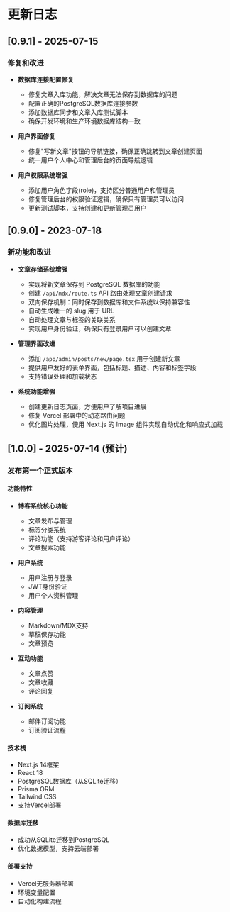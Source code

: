 # 更新日志

## [0.9.1] - 2025-07-15

### 修复和改进
- **数据库连接配置修复**
  - 修复文章入库功能，解决文章无法保存到数据库的问题
  - 配置正确的PostgreSQL数据库连接参数
  - 添加数据库同步和文章入库测试脚本
  - 确保开发环境和生产环境数据库结构一致

- **用户界面修复**
  - 修复"写新文章"按钮的导航链接，确保正确跳转到文章创建页面
  - 统一用户个人中心和管理后台的页面导航逻辑

- **用户权限系统增强**
  - 添加用户角色字段(role)，支持区分普通用户和管理员
  - 修复管理后台的权限验证逻辑，确保只有管理员可以访问
  - 更新测试脚本，支持创建和更新管理员用户

## [0.9.0] - 2023-07-18

### 新功能和改进
- **文章存储系统增强**
  - 实现将新文章保存到 PostgreSQL 数据库的功能
  - 创建 `/api/mdx/route.ts` API 路由处理文章创建请求
  - 双向保存机制：同时保存到数据库和文件系统以保持兼容性
  - 自动生成唯一的 slug 用于 URL
  - 自动处理文章与标签的关联关系
  - 实现用户身份验证，确保只有登录用户可以创建文章

- **管理界面改进**
  - 添加 `/app/admin/posts/new/page.tsx` 用于创建新文章
  - 提供用户友好的表单界面，包括标题、描述、内容和标签字段
  - 支持错误处理和加载状态

- **系统功能增强**
  - 创建更新日志页面，方便用户了解项目进展
  - 修复 Vercel 部署中的动态路由问题
  - 优化图片处理，使用 Next.js 的 Image 组件实现自动优化和响应式加载

## [1.0.0] - 2025-07-14 (预计)

### 发布第一个正式版本

#### 功能特性
- **博客系统核心功能**
  - 文章发布与管理
  - 标签分类系统
  - 评论功能（支持游客评论和用户评论）
  - 文章搜索功能

- **用户系统**
  - 用户注册与登录
  - JWT身份验证
  - 用户个人资料管理

- **内容管理**
  - Markdown/MDX支持
  - 草稿保存功能
  - 文章预览

- **互动功能**
  - 文章点赞
  - 文章收藏
  - 评论回复

- **订阅系统**
  - 邮件订阅功能
  - 订阅验证流程

#### 技术栈
- Next.js 14框架
- React 18
- PostgreSQL数据库（从SQLite迁移）
- Prisma ORM
- Tailwind CSS
- 支持Vercel部署

#### 数据库迁移
- 成功从SQLite迁移到PostgreSQL
- 优化数据模型，支持云端部署

#### 部署支持
- Vercel无服务器部署
- 环境变量配置
- 自动化构建流程
